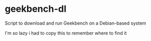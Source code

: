 # geekbench-dl
Script to download and run Geekbench on a Debian-based system



I'm so lazy i had to copy this to remember where to find it  
